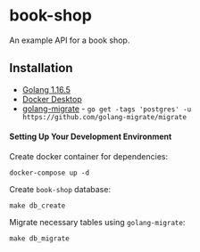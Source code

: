 # book-shop

An example API for a book shop.

## Installation

- [Golang 1.16.5](https://golang.org/doc/install)
- [Docker Desktop](https://www.docker.com/products/docker-desktop)
- [golang-migrate](https://github.com/golang-migrate/migrate) - `go get -tags 'postgres' -u https://github.com/golang-migrate/migrate`

#### Setting Up Your Development Environment

Create docker container for dependencies:

```
docker-compose up -d
```

Create `book-shop` database:

```
make db_create
```

Migrate necessary tables using `golang-migrate`:

```
make db_migrate
```
